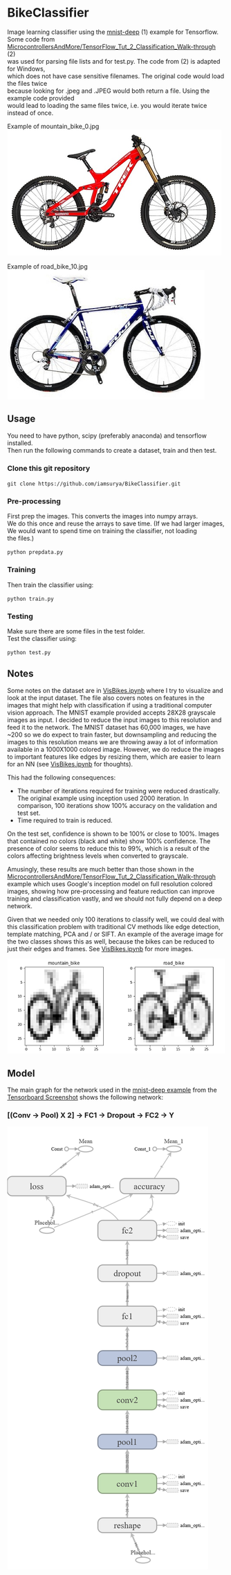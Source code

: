 # BikeClassifier
Image learning classifier using the [mnist-deep](https://github.com/tensorflow/tensorflow/blob/master/tensorflow/examples/tutorials/mnist/mnist_deep.py) (1) example for Tensorflow.  
Some code from [MicrocontrollersAndMore/TensorFlow_Tut_2_Classification_Walk-through
](https://github.com/MicrocontrollersAndMore/TensorFlow_Tut_2_Classification_Walk-through) (2)  
was used for parsing file lists and for test.py.
The code from (2) is adapted for Windows,  
which does not have case sensitive filenames. The 
original code would load the files twice  
because looking for .jpeg and .JPEG would 
both return a file. Using the example code provided  
would lead to loading the same files twice, i.e. you would iterate twice instead of once.  

Example of mountain_bike_0.jpg  
![](https://github.com/iamsurya/BikeClassifier/raw/master/example_mountain_bike_0.jpg)

Example of road_bike_10.jpg  
![](https://github.com/iamsurya/BikeClassifier/raw/master/example_road_bike_10.jpg)

## Usage
You need to have python, scipy (preferably anaconda) and tensorflow installed.  
Then run the following commands to create a dataset, train and then test.

### Clone this git repository

`git clone https://github.com/iamsurya/BikeClassifier.git`

### Pre-processing
First prep the images. This converts the images into numpy arrays.  
We do this once and reuse the arrays to save time. (If we had larger images,  
We would want to spend time on training the classifier, not loading  
the files.)  

`python prepdata.py`  

### Training
Then train the classifier using:  

`python train.py`  

### Testing
Make sure there are some files in the test folder.  
Test the classifier using:  

`python test.py`

## Notes
Some notes on the dataset are in [VisBikes.ipynb](https://github.com/iamsurya/BikeClassifier/blob/master/VisBikes.ipynb) where I try to visualize and look at the input dataset.
The file also covers notes on features in the images that might help with classification if using a traditional computer vision approach.
The MNIST example provided accepts 28X28 grayscale images as input. I decided to reduce the input images to this resolution and feed it to the network. The MNIST dataset has 60,000 images, we have ~200 so we do expect to train faster, but downsampling and reducing the images to this resolution means we are throwing away a lot of information available in a 1000X1000 colored image. However, we do reduce the images to important features like edges by resizing them, which are easier to learn for an NN (see [VisBikes.ipynb](https://github.com/iamsurya/BikeClassifier/blob/master/VisBikes.ipynb) for thoughts).

This had the following consequences:
* The number of iterations required for training were reduced drastically. The original example using inception used 2000 iteration. In comparison, 100 iterations show 100% accuracy on the validation and test set.
* Time required to train is reduced.  

On the test set, confidence is shown to be 100% or close to 100%. Images that contained no colors (black and white) show 100% confidence. The presence of color seems to reduce this to 99%, which is a result of the colors affecting brightness levels when converted to grayscale.  

Amusingly, these results are much better than those shown in the [MicrocontrollersAndMore/TensorFlow_Tut_2_Classification_Walk-through
](https://github.com/MicrocontrollersAndMore/TensorFlow_Tut_2_Classification_Walk-through) example which uses Google's inception model on full resolution colored images, showing how pre-processing and feature reduction can improve training and classification vastly, and we should not fully depend on a deep network.  

Given that we needed only 100 iterations to classify well, we could deal with this classification problem with traditional CV methods like edge detection, template matching, PCA and / or SIFT. An example of the average image for the two classes shows this as well, because the bikes can be reduced to just their edges and frames. See [VisBikes.ipynb](https://github.com/iamsurya/BikeClassifier/blob/master/VisBikes.ipynb) for more images.  

![](https://github.com/iamsurya/BikeClassifier/raw/master/averageimg.png)

## Model

The main graph for the network used in the [mnist-deep example](https://github.com/tensorflow/tensorflow/blob/master/tensorflow/examples/tutorials/mnist/mnist_deep.py) from the [Tensorboard Screenshot](https://github.com/iamsurya/BikeClassifier/raw/master/TensorboardScreenshot.PNG) shows the following network:  
### \[(Conv -> Pool) X 2\] -> FC1 -> Dropout -> FC2 -> Y
![MainGraph](https://github.com/iamsurya/BikeClassifier/raw/master/main-graph.png)